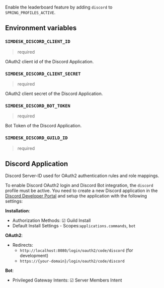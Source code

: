 Enable the leaderboard feature by adding `discord` to `SPRING_PROFILES_ACTIVE`.

## Environment variables

### `SIMDESK_DISCORD_CLIENT_ID`

> required

OAuth2 client id of the Discord Application.

### `SIMDESK_DISCORD_CLIENT_SECRET`

> required

OAuth2 client secret of the Discord Application.

### `SIMDESK_DISCORD_BOT_TOKEN`

> required

Bot Token of the Discord Application.

### `SIMDESK_DISCORD_GUILD_ID`

> required

## Discord Application

Discord Server-ID used for OAuth2 authentication rules and role mappings.

To enable Discord OAuth2 login and Discord Bot integration, the `discord` profile must be active.
You need to create a new Discord application in
the [Discord Developer Portal](https://discord.com/developers/applications) and setup the application with the following
settings:

**Installation**:

- Authorization Methods: ☑ Guild Install
- Default Install Settings - Scopes:`applications.commands`, `bot`

**OAuth2**:

- Redirects:
    - `http://localhost:8080/login/oauth2/code/discord` (for development)
    - `https://{your-domain}/login/oauth2/code/discord`

**Bot**:

- Privileged Gateway Intents: ☑ Server Members Intent